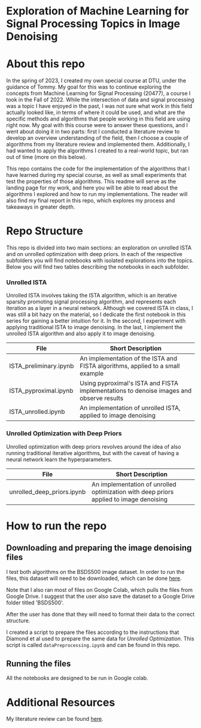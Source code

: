 # Exploration of Machine Learning for Signal Processing Topics in Image Denoising 

# About this repo 

In the spring of 2023, I created my own special course at DTU, under the guidance of Tommy. My goal for this was to continue exploring the concepts from Machine Learning for Signal Processing (20477), a course I took in the Fall of 2022. While the intersection of data and signal processing was a topic I have enjoyed in the past, I was not sure what work in this field actually looked like, in terms of where it could be used, and what are the specific methods and algorithms that people working in this field are using right now. My goal with this course were to answer these questions, and I went about doing it in two parts: first I conducted a literature review to develop an overview understanding of the field, then I choose a couple of algorithms from my literature review and implemented them. Additionally, I had wanted to apply the algorithms I created to a real-world topic, but ran out of time (more on this below). 

This repo contains the code for the implementation of the algorithms that I have learned during my special course, as well as small experiments that test the properties of those algorithms. This readme will serve as the landing page for my work, and here you will be able to read about the algorithms I explored and how to run my implementations. The reader will also find my final report in this repo, which explores my process and takeaways in greater depth. 

# Repo Structure 

This repo is divided into two main sections: an exploration on unrolled ISTA and on unrolled optimization with deep priors. In each of the respective subfolders you will find notebooks with isolated explorations into the topics. Below you will find two tables describing the notebooks in each subfolder. 

### Unrolled ISTA 

Unrolled ISTA involves taking the ISTA algorithm, which is an iterative sparsity promoting signal processing algorithm, and represents each iteration as a layer in a neural network. Although we covered ISTA in class, I was still a bit hazy on the material, so I dedicate the first notebook in this series for gaining a better intuition for it. In the second, I experiment with applying traditional ISTA to image denoising. In the last, I implement the unrolled ISTA algorithm and also apply it to image denoising.

| File 	| Short Description 	|
|---	|---	|
| ISTA_preliminary.ipynb 	| An implementation of the ISTA and FISTA algorithms, applied to a small example 	|
| ISTA_pyproximal.ipynb 	| Using pyproximal's ISTA and FISTA implementations to denoise images and observe results 	|
| ISTA_unrolled.ipynb 	| An implementation of unrolled ISTA, applied to image denoising 	|

### Unrolled Optimization with Deep Priors

Unrolled optimization with deep priors revolves around the idea of also running traditional iterative algorithms, but with the caveat of having a neural network learn the hyperparameters. 

| File 	| Short Description 	|
|---	|---	|
| unrolled_deep_priors.ipynb 	| An implementation of unrolled optimization with deep priors applied to image denoising 	|

# How to run the repo 

## Downloading and preparing the image denoising files 

I test both algorithms on the BSDS500 image dataset. In order to run the files, this dataset will need to be downloaded, which can be done [here](https://www2.eecs.berkeley.edu/Research/Projects/CS/vision/bsds/). 

Note that I also ran most of files on Google Colab, which pulls the files from Google Drive. I suggest that the user also save the dataset to a Google Drive folder titled 'BSDS500'. 

After the user has done that they will need to format their data to the correct structure.

I created a script to prepare the files according to the instructions that Diamond et al used to prepare the same data for *Unrolled Optimization*. This script is called `dataPreprocessing.ipynb` and can be found in this repo. 


## Running the files

All the notebooks are designed to be run in Google colab. 

# Additional Resources 

My literature review can be found [here](https://www.zotero.org/alli105/collections/J5PMCFZH).

